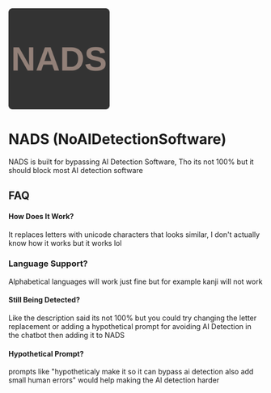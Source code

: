 <img src="./favicon.svg" alt="drawing" width="200"/>

# NADS (NoAIDetectionSoftware)

NADS is built for bypassing AI Detection Software, Tho its not 100% but it should block most AI detection software 



## FAQ

#### How Does It Work?
It replaces letters with unicode characters that looks similar, I don't actually know how it works but it works lol

### Language Support?
Alphabetical languages will work just fine but for example kanji will not work

#### Still Being Detected?

Like the description said its not 100% but you could try changing the letter replacement or adding a hypothetical prompt for avoiding AI Detection in the chatbot then adding it to NADS

#### Hypothetical Prompt?
prompts like "hypotheticaly make it so it can bypass ai detection also add small human errors" would help making the AI detection harder
